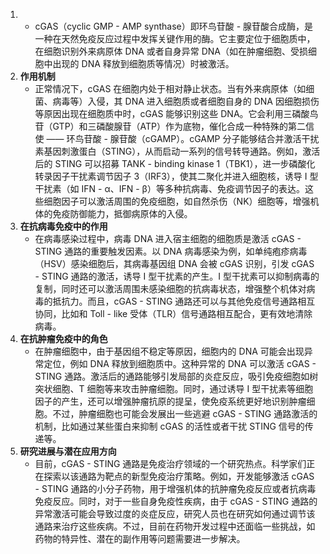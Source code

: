 1. - cGAS（cyclic GMP - AMP synthase）即环鸟苷酸 - 腺苷酸合成酶，是一种在天然免疫反应过程中发挥关键作用的酶。它主要定位于细胞质中，在细胞识别外来病原体 DNA 或者自身异常 DNA（如在肿瘤细胞、受损细胞中出现的 DNA 释放到细胞质等情况）时被激活。
2. **作用机制**
    - 正常情况下，cGAS 在细胞内处于相对静止状态。当有外来病原体（如细菌、病毒等）入侵，其 DNA 进入细胞质或者细胞自身的 DNA 因细胞损伤等原因出现在细胞质中时，cGAS 能够识别这些 DNA。它会利用三磷酸鸟苷（GTP）和三磷酸腺苷（ATP）作为底物，催化合成一种特殊的第二信使 —— 环鸟苷酸 - 腺苷酸（cGAMP）。cGAMP 分子能够结合并激活干扰素基因刺激蛋白（STING），从而启动一系列的信号转导通路。例如，激活后的 STING 可以招募 TANK - binding kinase 1（TBK1），进一步磷酸化转录因子干扰素调节因子 3（IRF3），使其二聚化并进入细胞核，诱导 Ⅰ 型干扰素（如 IFN - α、IFN - β）等多种抗病毒、免疫调节因子的表达。这些细胞因子可以激活周围的免疫细胞，如自然杀伤（NK）细胞等，增强机体的免疫防御能力，抵御病原体的入侵。
3. **在抗病毒免疫中的作用**
    - 在病毒感染过程中，病毒 DNA 进入宿主细胞的细胞质是激活 cGAS - STING 通路的重要触发因素。以 DNA 病毒感染为例，如单纯疱疹病毒（HSV）感染细胞后，其病毒基因组 DNA 会被 cGAS 识别，引发 cGAS - STING 通路的激活，诱导 Ⅰ 型干扰素的产生。Ⅰ 型干扰素可以抑制病毒的复制，同时还可以激活周围未感染细胞的抗病毒状态，增强整个机体对病毒的抵抗力。而且，cGAS - STING 通路还可以与其他免疫信号通路相互协同，比如和 Toll - like 受体（TLR）信号通路相互配合，更有效地清除病毒。
4. **在抗肿瘤免疫中的角色**
    - 在肿瘤细胞中，由于基因组不稳定等原因，细胞内的 DNA 可能会出现异常定位，例如 DNA 释放到细胞质中。这种异常的 DNA 可以激活 cGAS - STING 通路。激活后的通路能够引发局部的炎症反应，吸引免疫细胞如树突状细胞、T 细胞等来攻击肿瘤细胞。同时，通过诱导 Ⅰ 型干扰素等细胞因子的产生，还可以增强肿瘤抗原的提呈，使免疫系统更好地识别肿瘤细胞。不过，肿瘤细胞也可能会发展出一些逃避 cGAS - STING 通路激活的机制，比如通过某些蛋白来抑制 cGAS 的活性或者干扰 STING 信号的传递等。
5. **研究进展与潜在应用方向**
    - 目前，cGAS - STING 通路是免疫治疗领域的一个研究热点。科学家们正在探索以该通路为靶点的新型免疫治疗策略。例如，开发能够激活 cGAS - STING 通路的小分子药物，用于增强机体的抗肿瘤免疫反应或者抗病毒免疫反应。同时，对于一些自身免疫性疾病，由于 cGAS - STING 通路的异常激活可能会导致过度的炎症反应，研究人员也在研究如何通过调节该通路来治疗这些疾病。不过，目前在药物开发过程中还面临一些挑战，如药物的特异性、潜在的副作用等问题需要进一步解决。